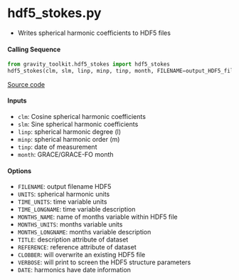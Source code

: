hdf5_stokes.py
==============

 - Writes spherical harmonic coefficients to HDF5 files

#### Calling Sequence
```python
from gravity_toolkit.hdf5_stokes import hdf5_stokes
hdf5_stokes(clm, slm, linp, minp, tinp, month, FILENAME=output_HDF5_file)
```
[Source code](https://github.com/tsutterley/read-GRACE-harmonics/blob/main/gravity_toolkit/hdf5_stokes.py)

#### Inputs
 - `clm`: Cosine spherical harmonic coefficients
 - `slm`: Sine spherical harmonic coefficients
 - `linp`: spherical harmonic degree (l)
 - `minp`: spherical harmonic order (m)
 - `tinp`: date of measurement
 - `month`: GRACE/GRACE-FO month

#### Options
 - `FILENAME`: output filename HDF5
 - `UNITS`: spherical harmonic units
 - `TIME_UNITS`: time variable units
 - `TIME_LONGNAME`: time variable description
 - `MONTHS_NAME`: name of months variable within HDF5 file
 - `MONTHS_UNITS`: months variable units
 - `MONTHS_LONGNAME`: months variable description
 - `TITLE`: description attribute of dataset
 - `REFERENCE`: reference attribute of dataset
 - `CLOBBER`: will overwrite an existing HDF5 file
 - `VERBOSE`: will print to screen the HDF5 structure parameters
 - `DATE`: harmonics have date information
